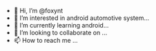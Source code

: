 - 👋 Hi, I’m @foxynt
- 👀 I’m interested in android automotive system...
- 🌱 I’m currently learning android...
- 💞️ I’m looking to collaborate on ...
- 📫 How to reach me ...

<!---
foxynt/foxynt is a ✨ special ✨ repository because its `README.md` (this file) appears on your GitHub profile.
You can click the Preview link to take a look at your changes.
--->
